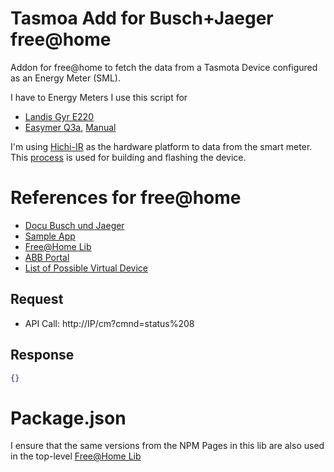 # Tasmoa Add for Busch+Jaeger free@home

Addon for free@home to fetch the data from a Tasmota Device configured as an Energy Meter (SML).

I have to Energy Meters I use this script for

* [Landis Gyr E220](https://tasmota.github.io/docs/Smart-Meter-Interface/#landis-gyr-e220-sml)
* [Easymer Q3a](https://tasmota.github.io/docs/Smart-Meter-Interface/#easymeter-q3a-apator-apox-sml), [Manual](https://www.easymeter.com/downloads/products/zaehler/Q3A1004/BA_Easymeter_Q3A_Rev_13_2019-05-20.pdf)


I'm using [Hichi-IR](https://www.ebay.de/sch/i.html?_ssn=hicbelm-8) as the hardware platform to data from the smart meter. This [process](https://smart-home-assistant.de/tasmota-auf-esp01s-hichi-ir-lesekopf-fuer-smartmeter-stromzaehler-flashen/) is used for building and flashing the device. 

# References for free@home

* [Docu Busch und Jaeger](https://busch-jaeger.github.io/free-at-home-addon-development-kit-documentation-preview/)
* [Sample App](https://github.com/Busch-Jaeger/node-free-at-home-example)
* [Free@Home Lib](https://github.com/Busch-Jaeger/node-free-at-home)
* [ABB Portal](https://developer.eu.mybuildings.abb.com/tutorials)
* [List of Possible Virtual Device](https://github.com/Busch-Jaeger/node-free-at-home/blob/master/src/freeAtHome.ts)

## Request

* API Call:  http://IP/cm?cmnd=status%208

## Response

```json
{}
```

# Package.json

I ensure that the same versions from the NPM Pages in this lib are also used in the top-level [Free@Home Lib](https://github.com/Busch-Jaeger/node-free-at-home/blob/master/package.json)
